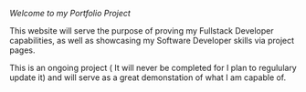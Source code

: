 _Welcome to my Portfolio Project_ 

This website will serve the purpose of proving my Fullstack Developer capabilities, as well as showcasing my Software Developer skills via project pages.

This is an ongoing project ( It will never be completed for I plan to regululary update it) and will serve as a great demonstation of what I am capable of.